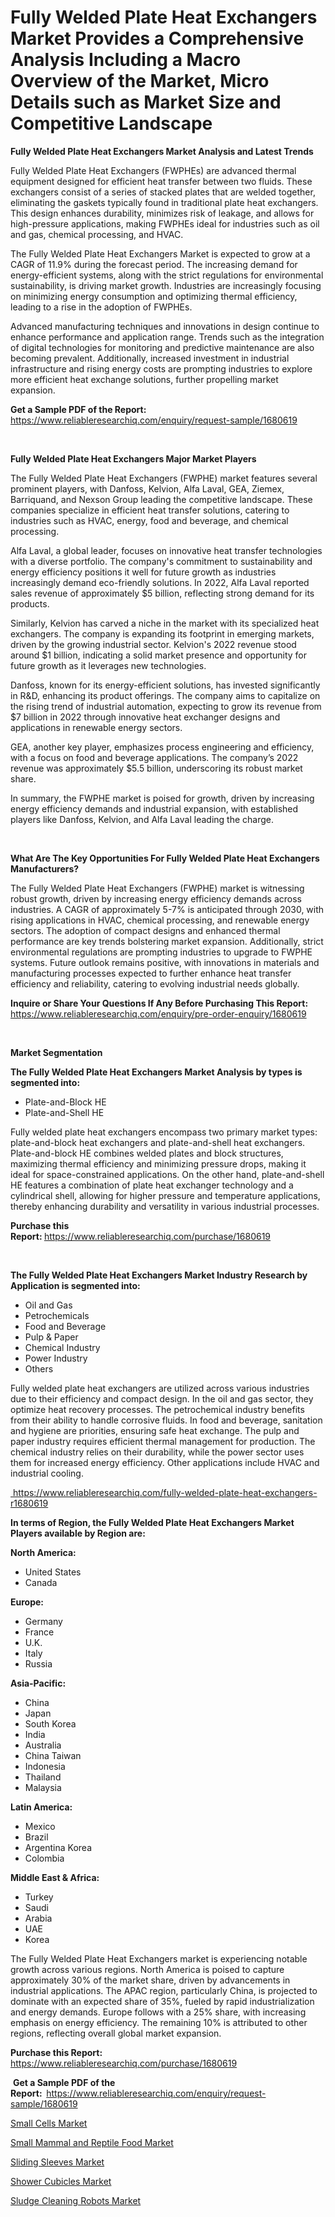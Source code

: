 <p><h1>Fully Welded Plate Heat Exchangers Market Provides a Comprehensive Analysis Including a Macro Overview of the Market, Micro Details such as Market Size and Competitive Landscape</h1></p><p><strong>Fully Welded Plate Heat Exchangers Market Analysis and Latest Trends</strong></p>
<p><p>Fully Welded Plate Heat Exchangers (FWPHEs) are advanced thermal equipment designed for efficient heat transfer between two fluids. These exchangers consist of a series of stacked plates that are welded together, eliminating the gaskets typically found in traditional plate heat exchangers. This design enhances durability, minimizes risk of leakage, and allows for high-pressure applications, making FWPHEs ideal for industries such as oil and gas, chemical processing, and HVAC.</p><p>The Fully Welded Plate Heat Exchangers Market is expected to grow at a CAGR of 11.9% during the forecast period. The increasing demand for energy-efficient systems, along with the strict regulations for environmental sustainability, is driving market growth. Industries are increasingly focusing on minimizing energy consumption and optimizing thermal efficiency, leading to a rise in the adoption of FWPHEs. </p><p>Advanced manufacturing techniques and innovations in design continue to enhance performance and application range. Trends such as the integration of digital technologies for monitoring and predictive maintenance are also becoming prevalent. Additionally, increased investment in industrial infrastructure and rising energy costs are prompting industries to explore more efficient heat exchange solutions, further propelling market expansion.</p></p>
<p><strong>Get a Sample PDF of the Report:&nbsp;</strong> <a href="https://www.reliableresearchiq.com/enquiry/request-sample/1680619?utm_campaign=1847&utm_medium=2&utm_source=Github&utm_content=ia&utm_term=16122024&utm_id=fully-welded-plate-heat-exchangers">https://www.reliableresearchiq.com/enquiry/request-sample/1680619</a></p>
<p>&nbsp;</p>
<p><strong>Fully Welded Plate Heat Exchangers Major Market Players</strong></p>
<p><p>The Fully Welded Plate Heat Exchangers (FWPHE) market features several prominent players, with Danfoss, Kelvion, Alfa Laval, GEA, Ziemex, Barriquand, and Nexson Group leading the competitive landscape. These companies specialize in efficient heat transfer solutions, catering to industries such as HVAC, energy, food and beverage, and chemical processing.</p><p>Alfa Laval, a global leader, focuses on innovative heat transfer technologies with a diverse portfolio. The company's commitment to sustainability and energy efficiency positions it well for future growth as industries increasingly demand eco-friendly solutions. In 2022, Alfa Laval reported sales revenue of approximately $5 billion, reflecting strong demand for its products.</p><p>Similarly, Kelvion has carved a niche in the market with its specialized heat exchangers. The company is expanding its footprint in emerging markets, driven by the growing industrial sector. Kelvion's 2022 revenue stood around $1 billion, indicating a solid market presence and opportunity for future growth as it leverages new technologies.</p><p>Danfoss, known for its energy-efficient solutions, has invested significantly in R&D, enhancing its product offerings. The company aims to capitalize on the rising trend of industrial automation, expecting to grow its revenue from $7 billion in 2022 through innovative heat exchanger designs and applications in renewable energy sectors.</p><p>GEA, another key player, emphasizes process engineering and efficiency, with a focus on food and beverage applications. The company’s 2022 revenue was approximately $5.5 billion, underscoring its robust market share.</p><p>In summary, the FWPHE market is poised for growth, driven by increasing energy efficiency demands and industrial expansion, with established players like Danfoss, Kelvion, and Alfa Laval leading the charge.</p></p>
<p>&nbsp;</p>
<p><strong>What Are The Key Opportunities For Fully Welded Plate Heat Exchangers Manufacturers?</strong></p>
<p><p>The Fully Welded Plate Heat Exchangers (FWPHE) market is witnessing robust growth, driven by increasing energy efficiency demands across industries. A CAGR of approximately 5-7% is anticipated through 2030, with rising applications in HVAC, chemical processing, and renewable energy sectors. The adoption of compact designs and enhanced thermal performance are key trends bolstering market expansion. Additionally, strict environmental regulations are prompting industries to upgrade to FWPHE systems. Future outlook remains positive, with innovations in materials and manufacturing processes expected to further enhance heat transfer efficiency and reliability, catering to evolving industrial needs globally.</p></p>
<p><strong>Inquire or Share Your Questions If Any Before Purchasing This Report:</strong> <a href="https://www.reliableresearchiq.com/enquiry/pre-order-enquiry/1680619?utm_campaign=1847&utm_medium=2&utm_source=Github&utm_content=ia&utm_term=16122024&utm_id=fully-welded-plate-heat-exchangers">https://www.reliableresearchiq.com/enquiry/pre-order-enquiry/1680619</a></p>
<p>&nbsp;</p>
<p><strong>Market Segmentation</strong></p>
<p><strong>The Fully Welded Plate Heat Exchangers Market Analysis by types is segmented into:</strong></p>
<p><ul><li>Plate-and-Block HE</li><li>Plate-and-Shell HE</li></ul></p>
<p><p>Fully welded plate heat exchangers encompass two primary market types: plate-and-block heat exchangers and plate-and-shell heat exchangers. Plate-and-block HE combines welded plates and block structures, maximizing thermal efficiency and minimizing pressure drops, making it ideal for space-constrained applications. On the other hand, plate-and-shell HE features a combination of plate heat exchanger technology and a cylindrical shell, allowing for higher pressure and temperature applications, thereby enhancing durability and versatility in various industrial processes.</p></p>
<p><strong>Purchase this Report:&nbsp;</strong><a href="https://www.reliableresearchiq.com/purchase/1680619?utm_campaign=1847&utm_medium=2&utm_source=Github&utm_content=ia&utm_term=16122024&utm_id=fully-welded-plate-heat-exchangers">https://www.reliableresearchiq.com/purchase/1680619</a></p>
<p>&nbsp;</p>
<p><strong>The Fully Welded Plate Heat Exchangers Market Industry Research by Application is segmented into:</strong></p>
<p><ul><li>Oil and Gas</li><li>Petrochemicals</li><li>Food and Beverage</li><li>Pulp & Paper</li><li>Chemical Industry</li><li>Power Industry</li><li>Others</li></ul></p>
<p><p>Fully welded plate heat exchangers are utilized across various industries due to their efficiency and compact design. In the oil and gas sector, they optimize heat recovery processes. The petrochemical industry benefits from their ability to handle corrosive fluids. In food and beverage, sanitation and hygiene are priorities, ensuring safe heat exchange. The pulp and paper industry requires efficient thermal management for production. The chemical industry relies on their durability, while the power sector uses them for increased energy efficiency. Other applications include HVAC and industrial cooling.</p></p>
<p><a href="https://www.reliableresearchiq.com/fully-welded-plate-heat-exchangers-r1680619?utm_campaign=1847&utm_medium=2&utm_source=Github&utm_content=ia&utm_term=16122024&utm_id=fully-welded-plate-heat-exchangers">&nbsp;https://www.reliableresearchiq.com/fully-welded-plate-heat-exchangers-r1680619</a></p>
<p><strong>In terms of Region, the Fully Welded Plate Heat Exchangers Market Players available by Region are:</strong></p>
<p>
    <p> <strong> North America: </strong>
        <ul>
            <li>United States</li>
            <li>Canada</li>
        </ul>
        </p> 
    <p> <strong> Europe: </strong>
        <ul>
            <li>Germany</li>
            <li>France</li>
            <li>U.K.</li>
            <li>Italy</li>
            <li>Russia</li>
        </ul>
        </p> 
    <p> <strong> Asia-Pacific: </strong>
        <ul>
            <li>China</li>
            <li>Japan</li>
            <li>South Korea</li>
            <li>India</li>
            <li>Australia</li>
            <li>China Taiwan</li>
            <li>Indonesia</li>
            <li>Thailand</li>
            <li>Malaysia</li>
        </ul>
        </p> 
    <p> <strong> Latin America: </strong>
        <ul>
            <li>Mexico</li>
            <li>Brazil</li>
            <li>Argentina Korea</li>
            <li>Colombia</li>
        </ul>
        </p> 
    <p> <strong> Middle East & Africa: </strong>
        <ul>
            <li>Turkey</li>
            <li>Saudi</li>
            <li>Arabia</li>
            <li>UAE</li>
            <li>Korea</li>
        </ul>
    </p>
    </p>
<p><p>The Fully Welded Plate Heat Exchangers market is experiencing notable growth across various regions. North America is poised to capture approximately 30% of the market share, driven by advancements in industrial applications. The APAC region, particularly China, is projected to dominate with an expected share of 35%, fueled by rapid industrialization and energy demands. Europe follows with a 25% share, with increasing emphasis on energy efficiency. The remaining 10% is attributed to other regions, reflecting overall global market expansion.</p></p>
<p><strong>Purchase this Report: </strong><a href="https://www.reliableresearchiq.com/purchase/1680619?utm_campaign=1847&utm_medium=2&utm_source=Github&utm_content=ia&utm_term=16122024&utm_id=fully-welded-plate-heat-exchangers">https://www.reliableresearchiq.com/purchase/1680619</a></p>
<p>&nbsp;<strong>Get a Sample PDF of the Report:&nbsp;&nbsp;</strong><a href="https://www.reliableresearchiq.com/enquiry/request-sample/1680619?utm_campaign=1847&utm_medium=2&utm_source=Github&utm_content=ia&utm_term=16122024&utm_id=fully-welded-plate-heat-exchangers">https://www.reliableresearchiq.com/enquiry/request-sample/1680619</a></p>
<p><strong></strong></p>
<p><p><a href="https://www.linkedin.com/pulse/small-cells-market-overview-analyzing-trends-projecting-undoe?utm_campaign=1847&utm_medium=2&utm_source=Github&utm_content=ia&utm_term=16122024&utm_id=fully-welded-plate-heat-exchangers">Small Cells Market</a></p><p><a href="https://www.linkedin.com/pulse/understanding-global-small-mammal-reptile-food-marketsgrowth-dqy4e?utm_campaign=1847&utm_medium=2&utm_source=Github&utm_content=ia&utm_term=16122024&utm_id=fully-welded-plate-heat-exchangers">Small Mammal and Reptile Food Market</a></p><p><a href="https://www.linkedin.com/pulse/current-size-growth-projection-sliding-sleeves-market-expected-xrdne?utm_campaign=1847&utm_medium=2&utm_source=Github&utm_content=ia&utm_term=16122024&utm_id=fully-welded-plate-heat-exchangers">Sliding Sleeves Market</a></p><p><a href="https://www.linkedin.com/pulse/report-global-shower-cubicles-size-valuation-current-cagr-7cice?utm_campaign=1847&utm_medium=2&utm_source=Github&utm_content=ia&utm_term=16122024&utm_id=fully-welded-plate-heat-exchangers">Shower Cubicles Market</a></p><p><a href="https://www.linkedin.com/pulse/sludge-cleaning-robots-industry-growth-opportunities-growing-fksre?utm_campaign=1847&utm_medium=2&utm_source=Github&utm_content=ia&utm_term=16122024&utm_id=fully-welded-plate-heat-exchangers">Sludge Cleaning Robots Market</a></p></p>